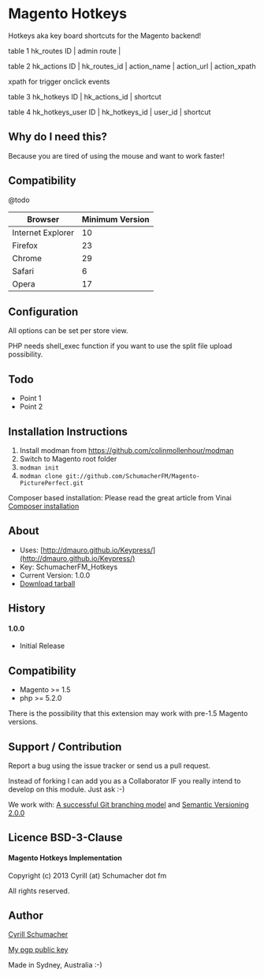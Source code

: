 Magento Hotkeys
===============

Hotkeys aka key board shortcuts for the Magento backend!

table 1 hk_routes
ID | admin route |

table 2 hk_actions
ID | hk_routes_id | action_name | action_url | action_xpath

xpath for trigger onclick events

table 3 hk_hotkeys
ID | hk_actions_id | shortcut

table 4 hk_hotkeys_user
ID | hk_hotkeys_id | user_id | shortcut


Why do I need this?
-------------------

Because you are tired of using the mouse and want to work faster!

Compatibility
-------------

@todo

| Browser | Minimum Version |
| --------|-----------------|
| Internet Explorer | 10 |
| Firefox | 23 |
| Chrome | 29 |
| Safari | 6 |
| Opera | 17 |


Configuration
-------------

All options can be set per store view.

PHP needs shell_exec function if you want to use the split file upload possibility.

Todo
----

- Point 1
- Point 2

Installation Instructions
-------------------------
1. Install modman from https://github.com/colinmollenhour/modman
2. Switch to Magento root folder
3. `modman init`
4. `modman clone git://github.com/SchumacherFM/Magento-PicturePerfect.git`

Composer based installation:  Please read the great article from
Vinai [Composer installation](http://magebase.com/magento-tutorials/composer-with-magento/)

About
-----

- Uses: [http://dmauro.github.io/Keypress/](http://dmauro.github.io/Keypress/)
- Key: SchumacherFM_Hotkeys
- Current Version: 1.0.0
- [Download tarball](https://github.com/SchumacherFM/Magento-Hotkeys/tags)

History
-------

#### 1.0.0

- Initial Release


Compatibility
-------------

- Magento >= 1.5
- php >= 5.2.0

There is the possibility that this extension may work with pre-1.5 Magento versions.

Support / Contribution
----------------------

Report a bug using the issue tracker or send us a pull request.

Instead of forking I can add you as a Collaborator IF you really intend to develop on this module. Just ask :-)

We work with: [A successful Git branching model](http://nvie.com/posts/a-successful-git-branching-model/) and [Semantic Versioning 2.0.0](http://semver.org/)

Licence BSD-3-Clause
--------------------

#### Magento Hotkeys Implementation

Copyright (c) 2013 Cyrill (at) Schumacher dot fm

All rights reserved.


Author
------

[Cyrill Schumacher](https://github.com/SchumacherFM)

[My pgp public key](http://www.schumacher.fm/cyrill.asc)

Made in Sydney, Australia :-)
